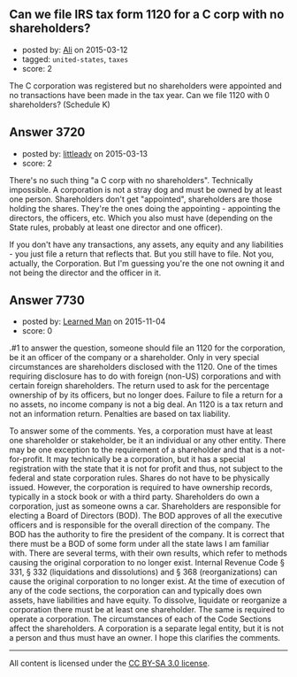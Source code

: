 ## Can we file IRS tax form 1120 for a C corp with no shareholders?

- posted by: [Ali](https://stackexchange.com/users/2815644/ali) on 2015-03-12
- tagged: `united-states`, `taxes`
- score: 2

The C corporation was registered but no shareholders were appointed and no transactions have been made in the tax year. Can we file 1120 with 0 shareholders? (Schedule K)


## Answer 3720

- posted by: [littleadv](https://stackexchange.com/users/307221/littleadv) on 2015-03-13
- score: 2

There's no such thing "a C corp with no shareholders". Technically impossible. A corporation is not a stray dog and must be owned by at least one person. Shareholders don't get "appointed", shareholders are those holding the shares. They're the ones doing the appointing - appointing the directors, the officers, etc. Which you also must have (depending on the State rules, probably at least one director and one officer).

If you don't have any transactions, any assets, any equity and any liabilities - you just file a return that reflects that. But you still have to file. Not you, actually, the Corporation. But I'm guessing you're the one not owning it and not being the director and the officer in it.


## Answer 7730

- posted by: [Learned Man](https://stackexchange.com/users/7236940/learned-man) on 2015-11-04
- score: 0

.#1 to answer the question, someone should file an 1120 for the corporation, be it an officer of the company or a shareholder. Only in very special circumstances are shareholders disclosed with the 1120. One of the times requiring disclosure has to do with foreign (non-US) corporations and with certain foreign shareholders. The return used to ask for the percentage ownership of by its officers, but no longer does. Failure to file a return for a no assets, no income company is not a big deal. An 1120 is a tax return and not an information return. Penalties are based on tax liability. 

To answer some of the comments. Yes, a corporation must have at least one shareholder or stakeholder, be it an individual or any other entity. There may be one exception to the requirement of a shareholder and that is a not-for-profit. It may technically be a corporation, but it has a special registration with the state that it is not for profit and thus, not subject to the federal and state corporation rules. Shares do not have to be physically issued. However, the corporation is required to have ownership records, typically in a stock book or with a third party. Shareholders do own a corporation, just as someone owns a car. Shareholders are responsible for electing a Board of Directors (BOD). The BOD approves of all the executive officers and is responsible for the overall direction of the company. The BOD has the authority to fire the president of the company. It is correct that there must be a BOD of some form under all the state laws I am familiar with. There are several terms, with their own results, which refer to methods causing the original corporation to no longer exist. Internal Revenue Code § 331, § 332 (liquidations and dissolutions) and § 368 (reorganizations) can cause the original corporation to no longer exist. At the time of execution of any of the code sections, the corporation can and typically does own assets, have liabilities and have equity. To dissolve, liquidate or reorganize a corporation there must be at least one shareholder. The same is required to operate a corporation. The circumstances of each of the Code Sections affect the shareholders. A corporation is a separate legal entity, but it is not a person and thus must have an owner. I hope this clarifies the comments.



---

All content is licensed under the [CC BY-SA 3.0 license](https://creativecommons.org/licenses/by-sa/3.0/).
